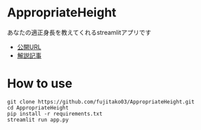 # AppropriateHeight
あなたの適正身長を教えてくれるstreamlitアプリです

- [公開URL](https://share.streamlit.io/fujitako03/appropriateheight/main/app.py)
- [解説記事](https://qiita.com/fujit33/items/fa40a79b905d31e8449c)

# How to use
```
git clone https://github.com/fujitako03/AppropriateHeight.git
cd AppropriateHeight
pip install -r requirements.txt
streamlit run app.py
```